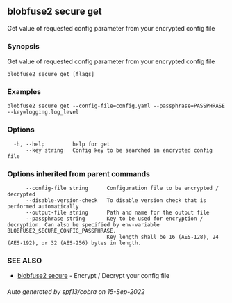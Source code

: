 ## blobfuse2 secure get

Get value of requested config parameter from your encrypted config file

### Synopsis

Get value of requested config parameter from your encrypted config file

```
blobfuse2 secure get [flags]
```

### Examples

```
blobfuse2 secure get --config-file=config.yaml --passphrase=PASSPHRASE --key=logging.log_level
```

### Options

```
  -h, --help         help for get
      --key string   Config key to be searched in encrypted config file
```

### Options inherited from parent commands

```
      --config-file string      Configuration file to be encrypted / decrypted
      --disable-version-check   To disable version check that is performed automatically
      --output-file string      Path and name for the output file
      --passphrase string       Key to be used for encryption / decryption. Can also be specified by env-variable BLOBFUSE2_SECURE_CONFIG_PASSPHRASE.
                                Key length shall be 16 (AES-128), 24 (AES-192), or 32 (AES-256) bytes in length.
```

### SEE ALSO

* [blobfuse2 secure](blobfuse2_secure.md)	 - Encrypt / Decrypt your config file

###### Auto generated by spf13/cobra on 15-Sep-2022
